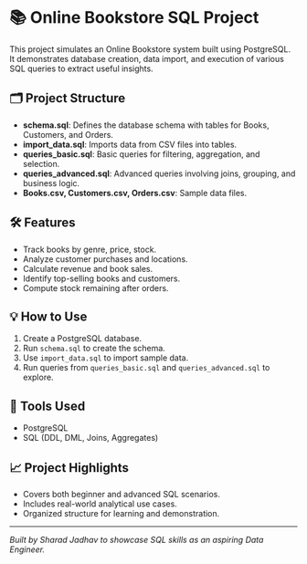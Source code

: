# 📚 Online Bookstore SQL Project

This project simulates an Online Bookstore system built using PostgreSQL. It demonstrates database creation, data import, and execution of various SQL queries to extract useful insights.

## 🗂️ Project Structure
- **schema.sql**: Defines the database schema with tables for Books, Customers, and Orders.
- **import_data.sql**: Imports data from CSV files into tables.
- **queries_basic.sql**: Basic queries for filtering, aggregation, and selection.
- **queries_advanced.sql**: Advanced queries involving joins, grouping, and business logic.
- **Books.csv, Customers.csv, Orders.csv**: Sample data files.

## 🛠️ Features
- Track books by genre, price, stock.
- Analyze customer purchases and locations.
- Calculate revenue and book sales.
- Identify top-selling books and customers.
- Compute stock remaining after orders.

## 💡 How to Use
1. Create a PostgreSQL database.
2. Run `schema.sql` to create the schema.
3. Use `import_data.sql` to import sample data.
4. Run queries from `queries_basic.sql` and `queries_advanced.sql` to explore.

## 🔧 Tools Used
- PostgreSQL
- SQL (DDL, DML, Joins, Aggregates)

## 📈 Project Highlights
- Covers both beginner and advanced SQL scenarios.
- Includes real-world analytical use cases.
- Organized structure for learning and demonstration.

---

*Built by Sharad Jadhav to showcase SQL skills as an aspiring Data Engineer.*
